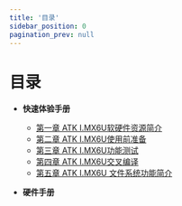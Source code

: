 ```yaml
---
title: '目录'
sidebar_position: 0
pagination_prev: null
---
```


# 目录

- **快速体验手册**
  - [第一章 ATK I.MX6U软硬件资源简介](./introduction%20to%20software%20and%20hardware%20resources/)
  - [第二章	ATK I.MX6U使用前准备](./preparation/)
  - [第三章 ATK I.MX6U功能测试](./function%20test/)
  - [第四章 ATK I.MX6U交叉编译](./cross%20compiling/)
  - [第五章 ATK I.MX6U 文件系统功能简介](./introduction%20to%20file%20system/)

- **硬件手册**
